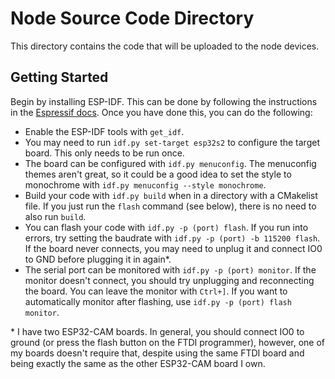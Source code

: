 # Node Source Code Directory

This directory contains the code that will be uploaded to the node devices.

## Getting Started

Begin by installing ESP-IDF.
This can be done by following the instructions in the [Espressif docs](https://docs.espressif.com/projects/esp-idf/en/stable/esp32/get-started/index.html).
Once you have done this, you can do the following:

- Enable the ESP-IDF tools with `get_idf`.  
- You may need to run `idf.py set-target esp32s2` to configure the target board.
This only needs to be run once.  
- The board can be configured with `idf.py menuconfig`.
The menuconfig themes aren't great, so it could be a good idea to set the style to monochrome with `idf.py menuconfig --style monochrome`.  
- Build your code with `idf.py build` when in a directory with a CMakelist file.
If you just run the `flash` command (see below), there is no need to also run `build`.  
- You can flash your code with `idf.py -p (port) flash`.
If you run into errors, try setting the baudrate with `idf.py -p (port) -b 115200 flash`.
If the board never connects, you may need to unplug it and connect IO0 to GND before plugging it in again\*.  
- The serial port can be monitored with `idf.py -p (port) monitor`.
If the monitor doesn't connect, you should try unplugging and reconnecting the board.
You can leave the monitor with `Ctrl+]`.
If you want to automatically monitor after flashing, use `idf.py -p (port) flash monitor`.

\* I have two ESP32-CAM boards.
In general, you should connect IO0 to ground (or press the flash button on the FTDI programmer), however, one of my boards doesn't require that, despite using the same FTDI board and being exactly the same as the other ESP32-CAM board I own.
